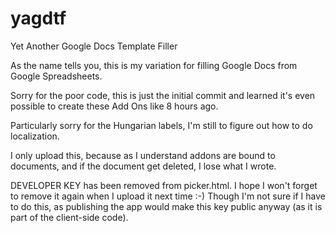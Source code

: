 # yagdtf
Yet Another Google Docs Template Filler

As the name tells you, this is my variation for filling Google Docs from Google Spreadsheets.

Sorry for the poor code, this is just the initial commit and learned it's even possible to create these Add Ons like 8 hours ago.

Particularly sorry for the Hungarian labels, I'm still to figure out how to do localization.

I only upload this, because as I understand addons are bound to documents, and if the document get deleted, I lose what I wrote.

DEVELOPER KEY has been removed from picker.html. I hope I won't forget to remove it again when I upload it next time :-) Though I'm not sure if I have to do this, as publishing the app would make this key public anyway (as it is part of the client-side code).